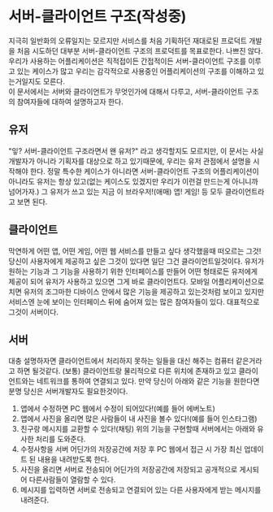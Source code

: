 # 서버-클라이언트 구조(작성중)
지극히 일반화의 오류일지는 모르지만 서비스를 처음 기획하던 재대로된 프로덕트 개발을 처음 시도하던 대부분 서버-클라이언트 구조의 프로덕트를 목표로한다. 나쁘진 않다. 우리가 사용하는 어플리케이션은 직적접이든 간접적이든 서버-클라이언트 구조를 이루고 있는 케이스가 많고 우리는 감각적으로 사용중인 어플리케이션의 구조를 이해하고 있는거일지도 모른다.<br />
이 문서에서는 서버와 클라이언트가 무엇인가에 대해서 다루고, 서버-클라이언트 구조의 참여자들에 대하여 설명하고자 한다.<br />

## 유저
"잏? 서버-클라이언트 구조라면서 왠 유저?" 라고 생각할지도 모르지만, 이 문서는 사실 개발자가 아니라 기획자를 대상으로 하고 있기때문에, 우리는 유저 관점에서 설명을 시작해야 한다. 정말 특수한 케이스가 아니라면 서버-클라이언트 구조의 어플리케이션이 아니라도 유저는 항상 있고(없는 케이스도 있겠지만 우리가 이런걸 만드는게 아니니까 넘어가자.) 그 유저가 쓰고 있는 지금 이 브라우저!(애매) 앱! 게임! 등 모두 클라이언트라고 보면 된다.

## 클라이언트
막연하게 어떤 앱, 어떤 게임, 어떤 웹 서비스를 만들고 싶다 생각했을때 떠오르는 그것! 당신이 사용자에게 제공하고 싶은 그것이 있다면 일단 그건 클라이언트일것이다. 유저가 원하는 기능과 그 기능을 사용하기 위한 인터페이스를 만들어 어떤 형태로든 유저에게 제공이 되어 유저가 사용하고 있으면 그게 바로 클라이언트다. 모바일 어플리케이션으로 치면 유저의 조그마한 디바이스 안에서 많은 기능을 제공하고 있는것처럼 보이고 있지만 서비스엔 눈에 보이는 인터페이스 뒤에 숨어져 있는 많은 참여자들이 있다. 대표적으로 그것이 서버이다.

## 서버
대충 설명하자면 클라이언트에서 처리하지 못하는 일들을 대신 해주는 컴퓨터 같은거라고 하면 될것같다. (보통) 클라이언트랑 물리적으로 다른 위치에 존재하고 있고 클라이언트와는 네트워크를 통하여 연결되고 있다. 만약 당신이 아래와 같은 기능을 원한다면 분명 당신은 서버개발자도 필요한것이다.
1. 앱에서 수정하면 PC 웹에서 수정이 되어있다!(예를 들어 에버노트)
2. 앱에서 사진을 올리면 많은 사람들이 내 사진을 볼수 있다!(예를 들어 인스타그램)
3. 친구랑 메시지를 교환할 수 있다!(채팅)
위의 기능을 구현할때 서버에서는 아래와 유사한 처리를 도와준다.
1. 수정사항을 서버 어딘가의 저장공간에 저장 후 PC 웹에서 접근 시 가장 최신 업데이트 된 내용을 내려받도록 한다.
2. 사진을 올리면 서버로 전송되어 어딘가의 저장공간에 저장되고 공개적으로 게시되어 다른사람들이 열람할 수 있다.
3. 메시지를 입력하면 서버로 전송되고 연결되어 있는 다른 사용자에게 받는 메시지를 내려준다.
